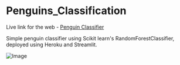 # Penguins_Classification

Live link for the web - [Penguin Classifier](https://hrushi-penguins-classifier.herokuapp.com/) <br>

Simple penguin classifier using Scikit learn's RandomForestClassifier, deployed using Heroku and Streamlit.

![Image](https://i.ibb.co/yqy3dYT/penguin.jpg)
